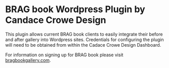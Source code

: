 <h1>BRAG book Wordpress Plugin by Candace Crowe Design</h1>
<p>This plugin allows current BRAG book clients to easily integrate their before and after gallery into Wordpress sites. Credentials for configuring the plugin will need to be obtained from within the Cadace Crowe Design Dashboard.</p>
<p>For information on signing up for BRAG book please visit <a href="https://bragbookgallery.com">bragbookgallery.com</a>.</p>
